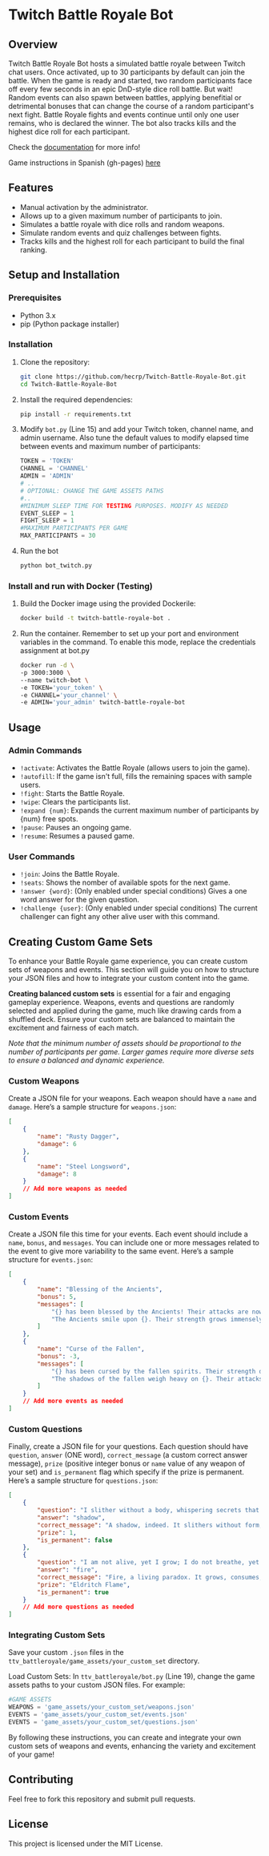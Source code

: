 # Twitch Battle Royale Bot

## Overview

Twitch Battle Royale Bot hosts a simulated battle royale between Twitch chat users. Once activated, up to 30 participants by default can join the battle. When the game is ready and started, two random participants face off every few seconds in an epic DnD-style dice roll battle. But wait! Random events can also spawn between battles, applying benefitial or detrimental bonuses that can change the course of a random participant's next fight. Battle Royale fights and events continue until only one user remains, who is declared the winner. The bot also tracks kills and the highest dice roll for each participant.

Check the [documentation](https://twitch-battle-royale-bot.readthedocs.io) for more info!

Game instructions in Spanish (gh-pages) [here](https://hecrp.github.io/Twitch-Battle-Royale-Bot/)

## Features

- Manual activation by the administrator.
- Allows up to a given maximum number of participants to join.
- Simulates a battle royale with dice rolls and random weapons.
- Simulate random events and quiz challenges between fights.
- Tracks kills and the highest roll for each participant to build the final ranking.

## Setup and Installation

### Prerequisites

- Python 3.x
- pip (Python package installer)

### Installation

1. Clone the repository:

   ```bash
   git clone https://github.com/hecrp/Twitch-Battle-Royale-Bot.git
   cd Twitch-Battle-Royale-Bot

2. Install the required dependencies:

    ```bash
    pip install -r requirements.txt

3. Modify `bot.py` (Line 15) and add your Twitch token, channel name, and admin username. Also tune the default values to modify elapsed time between events and maximum number of participants:

    ```python
    TOKEN = 'TOKEN'
    CHANNEL = 'CHANNEL'
    ADMIN = 'ADMIN'
    # ..
    # OPTIONAL: CHANGE THE GAME ASSETS PATHS
    #..
    #MINIMUM SLEEP TIME FOR TESTING PURPOSES. MODIFY AS NEEDED
    EVENT_SLEEP = 1
    FIGHT_SLEEP = 1
    #MAXIMUM PARTICIPANTS PER GAME
    MAX_PARTICIPANTS = 30

4. Run the bot

    ```bash
    python bot_twitch.py

### Install and run with Docker (Testing)

1. Build the Docker image using the provided Dockerile:

    ```bash
    docker build -t twitch-battle-royale-bot .

2. Run the container. Remember to set up your port and environment variables in the command. To enable this mode, replace the credentials assignment at bot.py

    ```bash
    docker run -d \ 
    -p 3000:3000 \ 
    --name twitch-bot \ 
    -e TOKEN='your_token' \ 
    -e CHANNEL='your_channel' \ 
    -e ADMIN='your_admin' twitch-battle-royale-bot 

## Usage

### Admin Commands

- `!activate`: Activates the Battle Royale (allows users to join the game).
- `!autofill`: If the game isn't full, fills the remaining spaces with sample users.
- `!fight`: Starts the Battle Royale.
- `!wipe`: Clears the participants list.
- `!expand {num}`: Expands the current maximum number of participants by {num} free spots.
- `!pause`: Pauses an ongoing game.
- `!resume`: Resumes a paused game.

### User Commands

- `!join`: Joins the Battle Royale.
- `!seats`: Shows the nomber of available spots for the next game.
- `!answer {word}`: (Only enabled under special conditions) Gives a one word answer for the given question.
- `!challenge {user}`: (Only enabled under special conditions) The current challenger can fight any other alive user with this command.

## Creating Custom Game Sets
To enhance your Battle Royale game experience, you can create custom sets of weapons and events. This section will guide you on how to structure your JSON files and how to integrate your custom content into the game.

**Creating balanced custom sets** is essential for a fair and engaging gameplay experience. Weapons, events and questions are randomly selected and applied during the game, much like drawing cards from a shuffled deck. Ensure your custom sets are balanced to maintain the excitement and fairness of each match.

*Note that the minimum number of assets should be proportional to the number of participants per game. Larger games require more diverse sets to ensure a balanced and dynamic experience.*

### Custom Weapons
Create a JSON file for your weapons. Each weapon should have a `name` and `damage`. Here’s a sample structure for `weapons.json`:

```JSON
[
    {
        "name": "Rusty Dagger",
        "damage": 6
    },
    {
        "name": "Steel Longsword",
        "damage": 8
    }
    // Add more weapons as needed
]
```

### Custom Events
Create a JSON file this time for your events. Each event should include a `name`, `bonus`, and `messages`. You can include one or more messages related to the event to give more variability to the same event. Here’s a sample structure for `events.json`:

```JSON
[
    {
        "name": "Blessing of the Ancients",
        "bonus": 5,
        "messages": [
            "{} has been blessed by the Ancients! Their attacks are now more powerful.",
            "The Ancients smile upon {}. Their strength grows immensely!"
        ]
    },
    {
        "name": "Curse of the Fallen",
        "bonus": -3,
        "messages": [
            "{} has been cursed by the fallen spirits. Their strength diminishes.",
            "The shadows of the fallen weigh heavy on {}. Their attacks are weakened."
        ]
    }
    // Add more events as needed
]
```

### Custom Questions

Finally, create a JSON file for your questions. Each question should have  `question`, `answer` (ONE word), `correct_message` (a custom correct answer message), `prize` (positive integer bonus or `name` value of any weapon of your set) and `is_permanent` flag which specify if the prize is permanent. Here’s a sample structure for `questions.json`:

```JSON
[
    {
        "question": "I slither without a body, whispering secrets that drive men mad. What am I?",
        "answer": "shadow",
        "correct_message": "A shadow, indeed. It slithers without form, whispering madness into the minds of the unwary.",
        "prize": 1,
        "is_permanent": false
    },
    {
        "question": "I am not alive, yet I grow; I do not breathe, yet I consume. What am I?",
        "answer": "fire",
        "correct_message": "Fire, a living paradox. It grows, consumes, and yet is not truly alive.",
        "prize": "Eldritch Flame",
        "is_permanent": true
    }
    // Add more questions as needed
]
```

### Integrating Custom Sets

Save your custom `.json` files in the `ttv_battleroyale/game_assets/your_custom_set` directory.

Load Custom Sets: In `ttv_battleroyale/bot.py` (Line 19), change the game assets paths to your custom JSON files. For example:

```python
#GAME ASSETS
WEAPONS = 'game_assets/your_custom_set/weapons.json'
EVENTS = 'game_assets/your_custom_set/events.json'
EVENTS = 'game_assets/your_custom_set/questions.json'
```

By following these instructions, you can create and integrate your own custom sets of weapons and events, enhancing the variety and excitement of your game!

## Contributing
Feel free to fork this repository and submit pull requests.

## License
This project is licensed under the MIT License.
